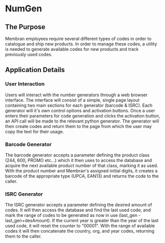 # NumGen
## The Purpose

Membran employees require several different types of codes in order to catalogue and ship new products. In order to manage these codes, a utility is needed to generate available codes for new products and track previously used codes. 

## Application Details

### User Interaction

Users will interact with the number generators through a web browser interface. The interface will consist of a simple, single page layout containing two main sections for each generator (barcode & ISRC). Each generator will it's own control options and activation buttons. Once a user enters their parameters for code generation and clicks the activation button, an API call will be made to the relevant python generator. The generator will then create codes and return them to the page from which the user may copy the text for their usage.

### Barcode Generator

The barcode generator accepts a parameter defining the product class (244, 600, PROMO etc...) which it then uses to access the database and acquire the next available product number of that class, marking it as used. With the product number and Membran's assigned initial digits, it creates a barcode of the appropriate type (UPCA, EAN13) and returns the code to the caller.

### ISRC Generator 

The ISRC generator accepts a parameter defining the desired amount of codes. It will then access the database and find the last used code, and mark the range of codes to be generated as now in use (last_gen - last_gen+desAmount). If the current year is greater than the year of the last used code, it will reset the counter to "00001". With the range of available codes it will then concatenate the country, org, and year codes, returning them to the caller.
